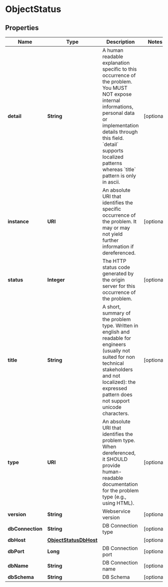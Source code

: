 

# ObjectStatus


## Properties

| Name | Type | Description | Notes |
|------------ | ------------- | ------------- | -------------|
|**detail** | **String** | A human readable explanation specific to this occurrence of the problem. You MUST NOT expose internal informations, personal data or implementation details through this field.  &#x60;detail&#x60; supports localized patterns whereas &#x60;title&#x60; pattern is only in ascii.  |  [optional] |
|**instance** | **URI** | An absolute URI that identifies the specific occurrence of the problem. It may or may not yield further information if dereferenced.  |  [optional] |
|**status** | **Integer** | The HTTP status code generated by the origin server for this occurrence of the problem.  |  [optional] |
|**title** | **String** | A short, summary of the problem type. Written in english and readable for engineers (usually not suited for non technical stakeholders and not localized): the expressed pattern does not support unicode characters.  |  [optional] |
|**type** | **URI** | An absolute URI that identifies the problem type.  When dereferenced, it SHOULD provide human-readable documentation for the problem type (e.g., using HTML).  |  [optional] |
|**version** | **String** | Webservice version |  [optional] |
|**dbConnection** | **String** | DB Connection type |  [optional] |
|**dbHost** | [**ObjectStatusDbHost**](ObjectStatusDbHost.md) |  |  [optional] |
|**dbPort** | **Long** | DB Connection port |  [optional] |
|**dbName** | **String** | DB Connection name |  [optional] |
|**dbSchema** | **String** | DB Schema |  [optional] |



